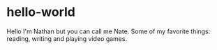 # hello-world
Hello I'm Nathan but you can call me Nate.
Some of my favorite things: reading, writing and playing video games.

